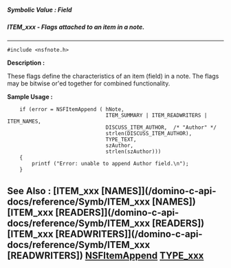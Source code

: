 ##### Symbolic Value : Field
##### ITEM_xxx - Flags attached to an item in a note.
---
```
#include <nsfnote.h>
```
**Description :**

These flags define the characteristics of an item (field) in a note.  The flags 
may be bitwise or'ed together for combined functionality.

**Sample Usage :**
```
    if (error = NSFItemAppend ( hNote, 
                                ITEM_SUMMARY | ITEM_READWRITERS | ITEM_NAMES,
                                DISCUSS_ITEM_AUTHOR,  /* "Author" */
                                strlen(DISCUSS_ITEM_AUTHOR),
                                TYPE_TEXT,
                                szAuthor,
                                strlen(szAuthor)))
    {
        printf ("Error: unable to append Author field.\n");
    }
```
**See Also :**
[ITEM_xxx [NAMES]](/domino-c-api-docs/reference/Symb/ITEM_xxx [NAMES])
[ITEM_xxx [READERS]](/domino-c-api-docs/reference/Symb/ITEM_xxx [READERS])
[ITEM_xxx [READWRITERS]](/domino-c-api-docs/reference/Symb/ITEM_xxx [READWRITERS])
[NSFItemAppend](/domino-c-api-docs/reference/Func/NSFItemAppend)
[TYPE_xxx](/domino-c-api-docs/reference/Symb/TYPE_xxx)
---
